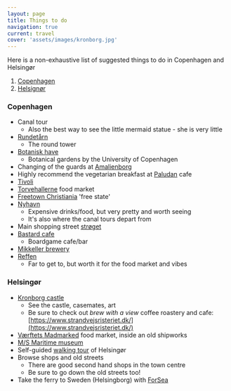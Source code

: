```yaml
---
layout: page
title: Things to do
navigation: true
current: travel
cover: 'assets/images/kronborg.jpg'
---
```


Here is a non-exhaustive list of suggested things to do in Copenhagen and Helsingør

1. [Copenhagen](#copenhagen)
2. [Helsignør](#elsinore)

### Copenhagen<a name="copenhagen"></a>
* Canal tour
	* Also the best way to see the little mermaid statue - she is very little
* [Rundetårn](https://www.rundetaarn.dk/en/front-page/)
	* The round tower
* [Botanisk have](https://snm.ku.dk/english/botanical-garden/)
	* Botanical gardens by the University of Copenhagen
* Changing of the guards at [Amalienborg](https://changing-guard.com/changing-guard-worldwide/copenhagen-denmark.html)
* Highly recommend the vegetarian breakfast at [Paludan](https://maps.app.goo.gl/YRuAMF4ryZ2YtR7z6) cafe
* [Tivoli](https://www.tivoli.dk/en)
* [Torvehallerne](https://www.visitcopenhagen.com/copenhagen/planning/torvehallerne-gdk545401) food market
* [Freetown Christiania](https://www.visitcopenhagen.com/copenhagen/planning/christiania-gdk957761) 'free state'
* [Nyhavn](https://www.visitcopenhagen.com/copenhagen/planning/nyhavn-gdk474735)
	* Expensive drinks/food, but very pretty and worth seeing
	* It's also where the canal tours depart from
* Main shopping street [strøget](https://www.visitcopenhagen.com/copenhagen/planning/stroget-gdk414471)
* [Bastard cafe](https://bastardcafe.dk/)
	* Boardgame cafe/bar
* [Mikkeller brewery](https://www.visitcopenhagen.com/copenhagen/planning/mikkeller-bar-gdk436646)
* [Reffen](https://reffen.dk/)
	* Far to get to, but worth it for the food market and vibes

### Helsingør<a name="elsinore"></a>
* [Kronborg castle](https://www.visitdenmark.com/denmark/things-do/history/kronborg-castle)
	* See the castle, casemates, art
	* Be sure to check out _brew with a view_ coffee roastery and cafe: [https://www.strandvejsristeriet.dk/](https://www.strandvejsristeriet.dk/)
* [Værftets Madmarked](https://www.vaerftetsmadmarked.dk/) food market, inside an old shipworks
* [M/S Maritime museum](https://www.visitcopenhagen.com/copenhagen/planning/ms-maritime-museum-denmark-gdk620757)
* Self-guided [walking tour](https://www.visitcopenhagen.com/copenhagen/planning/elsinore-walk-gdk1119563) of Helsingør
* Browse shops and old streets
	* There are good second hand shops in the town centre
	* Be sure to go down the old streets too!
* Take the ferry to Sweden (Helsingborg) with [ForSea](https://www.forseaferries.com/)
